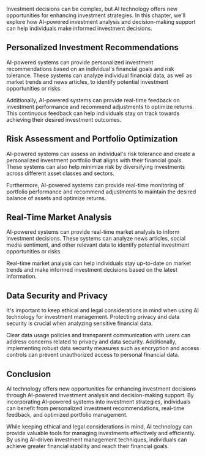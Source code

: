 
Investment decisions can be complex, but AI technology offers new opportunities for enhancing investment strategies. In this chapter, we'll explore how AI-powered investment analysis and decision-making support can help individuals make informed investment decisions.

Personalized Investment Recommendations
---------------------------------------

AI-powered systems can provide personalized investment recommendations based on an individual's financial goals and risk tolerance. These systems can analyze individual financial data, as well as market trends and news articles, to identify potential investment opportunities or risks.

Additionally, AI-powered systems can provide real-time feedback on investment performance and recommend adjustments to optimize returns. This continuous feedback can help individuals stay on track towards achieving their desired investment outcomes.

Risk Assessment and Portfolio Optimization
------------------------------------------

AI-powered systems can assess an individual's risk tolerance and create a personalized investment portfolio that aligns with their financial goals. These systems can also help minimize risk by diversifying investments across different asset classes and sectors.

Furthermore, AI-powered systems can provide real-time monitoring of portfolio performance and recommend adjustments to maintain the desired balance of assets and optimize returns.

Real-Time Market Analysis
-------------------------

AI-powered systems can provide real-time market analysis to inform investment decisions. These systems can analyze news articles, social media sentiment, and other relevant data to identify potential investment opportunities or risks.

Real-time market analysis can help individuals stay up-to-date on market trends and make informed investment decisions based on the latest information.

Data Security and Privacy
-------------------------

It's important to keep ethical and legal considerations in mind when using AI technology for investment management. Protecting privacy and data security is crucial when analyzing sensitive financial data.

Clear data usage policies and transparent communication with users can address concerns related to privacy and data security. Additionally, implementing robust data security measures such as encryption and access controls can prevent unauthorized access to personal financial data.

Conclusion
----------

AI technology offers new opportunities for enhancing investment decisions through AI-powered investment analysis and decision-making support. By incorporating AI-powered systems into investment strategies, individuals can benefit from personalized investment recommendations, real-time feedback, and optimized portfolio management.

While keeping ethical and legal considerations in mind, AI technology can provide valuable tools for managing investments effectively and efficiently. By using AI-driven investment management techniques, individuals can achieve greater financial stability and reach their financial goals.
